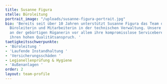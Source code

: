 ```yaml
---
title: Susanne Figura
stelle: Büroleitung
portrait_image: "/uploads/susanne-figura-portrait.jpg"
bio: 'Bereits seit über 10 Jahren unterstützt Susanne Figura das Team der HGR als
  Büroleiterin und Mitarbeiterin in der technischen Verwaltung. Unsere Kunden schätzen
  an der gebürtigen Rüganerin vor allem ihre kompromisslose Servicebereitschaft und
  ihren hohen Qualitätsanspruch. '
taetigkeitsschwerpunkte:
- 'Büroleitung '
- 'Laufende Instandhaltung '
- 'Versicherungsschäden '
- Legionellenprüfung & Hygiene
- 'Außenanlagen '
order: 2
layout: team-profile
---
```


